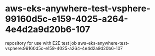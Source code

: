 # aws-eks-anywhere-test-vsphere-99160d5c-e159-4025-a264-4e4d2a9d20b6-107
repository for use with E2E test job aws-eks-anywhere-test-vsphere:99160d5c-e159-4025-a264-4e4d2a9d20b6-107
